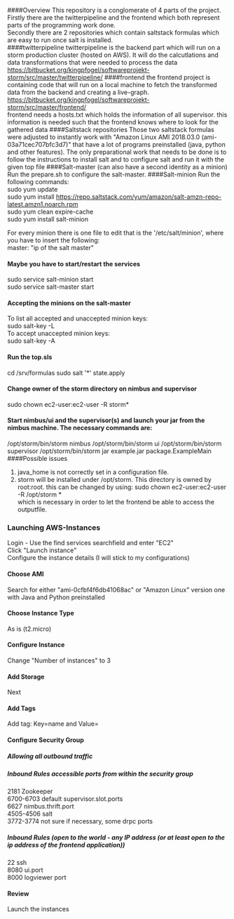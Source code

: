 ####Overview
This repository is a conglomerate of 4 parts of the project.   
Firstly there are the twitterpipeline and the frontend which both represent parts of the programming work done.  
Secondly there are 2 repositories which contain saltstack formulas which are easy to run once salt is installed.  
####twitterpipeline
twitterpipeline is the backend part which will run on a storm production cluster (hosted on AWS). It will do the calcutlations and data transformations that were needed to process the data   
https://bitbucket.org/kingpfogel/softwareprojekt-storm/src/master/twitterpipeline/
####frontend
the frontend project is containing code that will run on a local machine to fetch the transformed data from the backend and creating a live-graph.   
https://bitbucket.org/kingpfogel/softwareprojekt-storm/src/master/frontend/   
frontend needs a hosts.txt which holds the information of all supervisor. this information is needed such that the frontend knows where to look for the gathered data
####Saltstack repositories
Those two saltstack formulas were adjusted to instantly work with "Amazon Linux AMI 2018.03.0 (ami-03a71cec707bfc3d7)" that have a lot of programs preinstalled (java, python and other features).
The only preparational work that needs to be done is to follow the instructions to install salt and to configure salt and run it with the given top file
####Salt-master (can also have a second identity as a minion)  
Run the prepare.sh to configure the salt-master.
####Salt-minion
Run the following commands:    
sudo yum update   
sudo yum install https://repo.saltstack.com/yum/amazon/salt-amzn-repo-latest.amzn1.noarch.rpm   
sudo yum clean expire-cache   
sudo yum install salt-minion   

For every minion there is one file to edit that is the '/etc/salt/minion', where you have to insert the following:      
master: "ip of the salt master"

#### Maybe you have to start/restart the services
sudo service salt-minion start    
sudo service salt-master start
#### Accepting the minions on the salt-master
To list all accepted and unaccepted minion keys:   
sudo salt-key -L    
To accept unaccepted minion keys:   
sudo salt-key -A  
#### Run the top.sls
cd /srv/formulas
sudo salt '\*' state.apply
#### Change owner of the storm directory on nimbus and supervisor
sudo chown ec2-user:ec2-user -R storm*
#### Start nimbus/ui and the supervisor(s) and launch your jar from the nimbus machine. The necessary commands are:
/opt/storm/bin/storm nimbus
/opt/storm/bin/storm ui
/opt/storm/bin/storm supervisor
/opt/storm/bin/storm jar example.jar package.ExampleMain <program args>
####Possible issues
1. java_home is not correctly set in a configuration file.   
2. storm will be installed under /opt/storm. This directory is owned by root:root. this can be changed by using: sudo chown ec2-user:ec2-user -R /opt/storm *    
which is necessary in order to let the frontend be able to access the outputfile.



### Launching AWS-Instances
Login - Use the find services searchfield and enter "EC2"    
Click "Launch instance"    
Configure the instance details (I will stick to my configurations)    
#### Choose AMI
Search for either "ami-0cfbf4f6db41068ac" or "Amazon Linux" version one with Java and Python preinstalled
#### Choose Instance Type
As is (t2.micro)
#### Configure Instance
Change "Number of instances" to 3
#### Add Storage
Next
#### Add Tags
Add tag: Key=name and Value=<a descriptive name>
#### Configure Security Group
##### Allowing all outbound traffic
##### Inbound Rules accessible ports from within the security group
2181 Zookeeper   
6700-6703 default supervisor.slot.ports    
6627 nimbus.thrift.port   
4505-4506 salt    
3772-3774 not sure if necessary, some drpc ports   
##### Inbound Rules (open to the world - any IP address (or at least open to the ip address of the frontend application))
22 ssh   
8080 ui.port   
8000 logviewer port   
#### Review
Launch the instances   